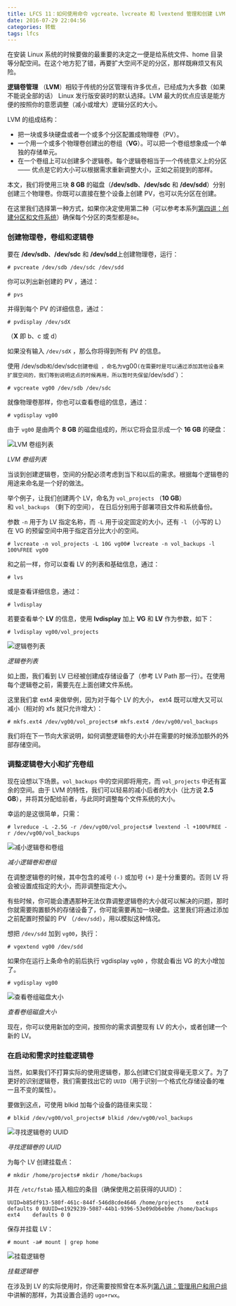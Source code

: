 ```yaml
---
title: LFCS 11：如何使用命令 vgcreate、lvcreate 和 lvextend 管理和创建 LVM
date: 2016-07-29 22:04:56
categories: 转载
tags: lfcs
---
```


在安装 Linux 系统的时候要做的最重要的决定之一便是给系统文件、home 目录等分配空间。在这个地方犯了错，再要扩大空间不足的分区，那样既麻烦又有风险。

**逻辑卷管理** （**LVM**）相较于传统的分区管理有许多优点，已经成为大多数（如果不能说全部的话） Linux 发行版安装时的默认选择。LVM 最大的优点应该是能方便的按照你的意愿调整（减小或增大）逻辑分区的大小。

LVM 的组成结构：

- 把一块或多块硬盘或者一个或多个分区配置成物理卷（PV）。
- 一个用一个或多个物理卷创建出的卷组（**VG**）。可以把一个卷组想象成一个单独的存储单元。
- 在一个卷组上可以创建多个逻辑卷。每个逻辑卷相当于一个传统意义上的分区 —— 优点是它的大小可以根据需求重新调整大小，正如之前提到的那样。

本文，我们将使用三块 **8 GB** 的磁盘（**/dev/sdb**、**/dev/sdc** 和 **/dev/sdd**）分别创建三个物理卷。你既可以直接在整个设备上创建 PV，也可以先分区在创建。

在这里我们选择第一种方式，如果你决定使用第二种（可以参考本系列[第四讲：创建分区和文件系统](https://linux.cn/article-7187-1.html)）确保每个分区的类型都是`8e`。

### 创建物理卷，卷组和逻辑卷

要在 **/dev/sdb**、**/dev/sdc** 和 **/dev/sdd**上创建物理卷，运行：

```
# pvcreate /dev/sdb /dev/sdc /dev/sdd
```

你可以列出新创建的 PV ，通过：

```
# pvs
```

并得到每个 PV 的详细信息，通过：

```
# pvdisplay /dev/sdX
```

（**X** 即 b、c 或 d）

如果没有输入 `/dev/sdX` ，那么你将得到所有 PV 的信息。

使用 /dev/sdb`和`/dev/sdc`创建卷组 ，命名为`vg00`(在需要时是可以通过添加其他设备来扩展空间的，我们等到说明这点的时候再用，所以暂时先保留`/dev/sdd`）：

```
# vgcreate vg00 /dev/sdb /dev/sdc
```

就像物理卷那样，你也可以查看卷组的信息，通过：

```
# vgdisplay vg00
```

由于 `vg00` 是由两个 **8 GB** 的磁盘组成的，所以它将会显示成一个 **16 GB** 的硬盘：

![LVM 卷组列表](https://dn-linuxcn.qbox.me/data/attachment/album/201607/20/232801kjdhvx1e5vv9jzx7.png)

*LVM 卷组列表*

当谈到创建逻辑卷，空间的分配必须考虑到当下和以后的需求。根据每个逻辑卷的用途来命名是一个好的做法。

举个例子，让我们创建两个 LV，命名为 `vol_projects` （**10 GB**） 和 `vol_backups` （剩下的空间）， 在日后分别用于部署项目文件和系统备份。

参数 `-n` 用于为 LV 指定名称，而 `-L` 用于设定固定的大小，还有 `-l` （小写的 L）在 VG 的预留空间中用于指定百分比大小的空间。

```
# lvcreate -n vol_projects -L 10G vg00# lvcreate -n vol_backups -l 100%FREE vg00
```

和之前一样，你可以查看 LV 的列表和基础信息，通过：

```
# lvs
```

或是查看详细信息，通过：

```
# lvdisplay
```

若要查看单个 **LV** 的信息，使用 **lvdisplay** 加上 **VG** 和 **LV** 作为参数，如下：

```
# lvdisplay vg00/vol_projects
```

![逻辑卷列表](https://dn-linuxcn.qbox.me/data/attachment/album/201607/20/232802q49pf2bz9tbg1f24.png)

*逻辑卷列表*

如上图，我们看到 LV 已经被创建成存储设备了（参考 LV Path 那一行）。在使用每个逻辑卷之前，需要先在上面创建文件系统。

这里我们拿 ext4 来做举例，因为对于每个 LV 的大小， ext4 既可以增大又可以减小（相对的 xfs 就只允许增大）：

```
# mkfs.ext4 /dev/vg00/vol_projects# mkfs.ext4 /dev/vg00/vol_backups
```

我们将在下一节向大家说明，如何调整逻辑卷的大小并在需要的时候添加额外的外部存储空间。

### 调整逻辑卷大小和扩充卷组

现在设想以下场景。`vol_backups` 中的空间即将用完，而 `vol_projects` 中还有富余的空间。由于 LVM 的特性，我们可以轻易的减小后者的大小（比方说 **2.5 GB**），并将其分配给前者，与此同时调整每个文件系统的大小。

幸运的是这很简单，只需：

```
# lvreduce -L -2.5G -r /dev/vg00/vol_projects# lvextend -l +100%FREE -r /dev/vg00/vol_backups
```

![减小逻辑卷和卷组](https://dn-linuxcn.qbox.me/data/attachment/album/201607/20/232802asehabhyw1wqsbes.png)

*减小逻辑卷和卷组*

在调整逻辑卷的时候，其中包含的减号 `(-)` 或加号 `(+)` 是十分重要的。否则 LV 将会被设置成指定的大小，而非调整指定大小。

有些时候，你可能会遭遇那种无法仅靠调整逻辑卷的大小就可以解决的问题，那时你就需要购置额外的存储设备了，你可能需要再加一块硬盘。这里我们将通过添加之前配置时预留的 PV （`/dev/sdd`），用以模拟这种情况。

想把 `/dev/sdd` 加到 `vg00`，执行：

```
# vgextend vg00 /dev/sdd
```

如果你在运行上条命令的前后执行 vgdisplay `vg00` ，你就会看出 VG 的大小增加了。

```
# vgdisplay vg00
```

![查看卷组磁盘大小](https://dn-linuxcn.qbox.me/data/attachment/album/201607/20/232803icaaea6dzccpwsbs.png)

*查看卷组磁盘大小*

现在，你可以使用新加的空间，按照你的需求调整现有 LV 的大小，或者创建一个新的 LV。

### 在启动和需求时挂载逻辑卷

当然，如果我们不打算实际的使用逻辑卷，那么创建它们就变得毫无意义了。为了更好的识别逻辑卷，我们需要找出它的 `UUID`（用于识别一个格式化存储设备的唯一且不变的属性）。

要做到这点，可使用 blkid 加每个设备的路径来实现：

```
# blkid /dev/vg00/vol_projects# blkid /dev/vg00/vol_backups
```

![寻找逻辑卷的 UUID](https://dn-linuxcn.qbox.me/data/attachment/album/201607/20/232803d9fil25unsl5ufzz.png)

*寻找逻辑卷的 UUID*

为每个 LV 创建挂载点：

```
# mkdir /home/projects# mkdir /home/backups
```

并在 `/etc/fstab` 插入相应的条目（确保使用之前获得的UUID）：

```
UUID=b85df913-580f-461c-844f-546d8cde4646 /home/projects    ext4 defaults 0 0UUID=e1929239-5087-44b1-9396-53e09db6eb9e /home/backups ext4    defaults 0 0
```

保存并挂载 LV：

```
# mount -a# mount | grep home
```

![挂载逻辑卷](https://dn-linuxcn.qbox.me/data/attachment/album/201607/20/232804te0tozs3t451t0an.png)

*挂载逻辑卷*

在涉及到 LV 的实际使用时，你还需要按照曾在本系列[第八讲：管理用户和用户组](https://linux.cn/article-7418-1.html)中讲解的那样，为其设置合适的 `ugo+rwx`。
